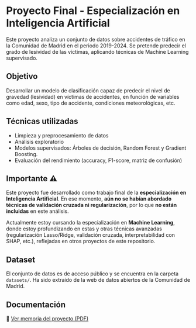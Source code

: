 # Proyecto Final - Especialización en Inteligencia Artificial

Este proyecto analiza un conjunto de datos sobre accidentes de tráfico en la Comunidad de Madrid en el periodo 2019-2024. Se pretende predecir el grado de lesividad de las víctimas, aplicando técnicas de Machine Learning supervisado.

## Objetivo

Desarrollar un modelo de clasificación capaz de predecir el nivel de gravedad (lesividad) en víctimas de accidentes, en función de variables como edad, sexo, tipo de accidente, condiciones meteorológicas, etc.

## Técnicas utilizadas

- Limpieza y preprocesamiento de datos
- Análisis exploratorio
- Modelos supervisados: Árboles de decisión, Random Forest y Gradient Boosting.
- Evaluación del rendimiento (accuracy, F1-score, matriz de confusión)

## Importante ⚠️

Este proyecto fue desarrollado como trabajo final de la **especialización en Inteligencia Artificial**. En ese momento, **aún no se habían abordado técnicas de validación cruzada ni regularización**, por lo que **no están incluidas** en este análisis.

Actualmente estoy cursando la especialización en **Machine Learning**, donde estoy profundizando en estas y otras técnicas avanzadas (regularización Lasso/Ridge, validación cruzada, interpretabilidad con SHAP, etc.), reflejadas en otros proyectos de este repositorio.

## Dataset

El conjunto de datos es de acceso público y se encuentra en la carpeta `datasets/`. Ha sido extraído de la web de datos abiertos de la Comunidad de Madrid.

## Documentación

📄 [Ver memoria del proyecto (PDF)](Memoria_Proyecto_Final_IA_javier_rguez_guillen.pdf)
